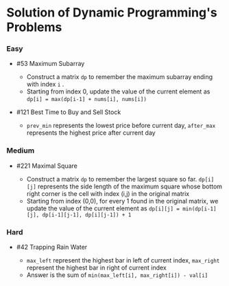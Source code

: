 #  Solution of Dynamic Programming's Problems

### Easy

- \#53 Maximum Subarray

  - Construct a matrix `dp` to remember the maximum subarray ending with index `i` .
  - Starting from index 0, update the value of the current element as `dp[i] = max(dp[i-1] + nums[i], nums[i])` 
  
- \#121 Best Time to Buy and Sell Stock
  - `prev_min` represents the lowest price before current day, `after_max` represents the highest price after current day

### Medium

- \#221 Maximal Square

  - Construct a matrix `dp` to remember the largest square so far. `dp[i][j]` represents the side length of the maximum square whose bottom right corner is the cell with index (i,j) in the original matrix
  - Starting from index (0,0), for every 1 found in the original matrix, we update the value of the current element as `dp[i][j] = min(dp[i-1][j], dp[i-1][j-1], dp[i][j-1]) + 1`  

### Hard

- \#42 Trapping Rain Water

  - `max_left` represent the highest bar in left of current index, `max_right` represent the highest bar in right of current index
  - Answer is the sum of `min(max_left[i], max_right[i]) - val[i]`
